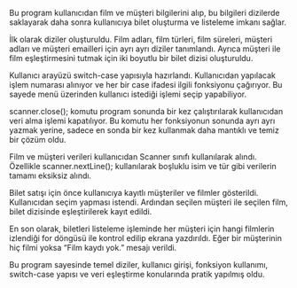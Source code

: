 Bu program kullanıcıdan film ve müşteri bilgilerini alıp, bu bilgileri dizilerde saklayarak daha sonra kullanıcıya bilet oluşturma ve listeleme imkanı sağlar.

İlk olarak diziler oluşturuldu. Film adları, film türleri, film süreleri, müşteri adları ve müşteri emailleri için ayrı ayrı diziler tanımlandı. Ayrıca müşteri ile film eşleştirmesini tutmak için iki boyutlu bir bilet dizisi oluşturuldu.

Kullanıcı arayüzü switch-case yapısıyla hazırlandı. Kullanıcıdan yapılacak işlem numarası alınıyor ve her bir case ifadesi ilgili fonksiyonu çağırıyor. Bu sayede menü üzerinden kullanıcı istediği işlemi seçip yapabiliyor.

scanner.close(); komutu program sonunda bir kez çalıştırılarak kullanıcıdan veri alma işlemi kapatılıyor. Bu komutu her fonksiyonun sonunda ayrı ayrı yazmak yerine, sadece en sonda bir kez kullanmak daha mantıklı ve temiz bir çözüm oldu.

Film ve müşteri verileri kullanıcıdan Scanner sınıfı kullanılarak alındı. Özellikle scanner.nextLine(); kullanılarak boşluklu isim ve tür gibi verilerin tamamı eksiksiz alındı.

Bilet satışı için önce kullanıcıya kayıtlı müşteriler ve filmler gösterildi. Kullanıcıdan seçim yapması istendi. Ardından seçilen müşteri ile seçilen film, bilet dizisinde eşleştirilerek kayıt edildi.

En son olarak, biletleri listeleme işleminde her müşteri için hangi filmlerin izlendiği for döngüsü ile kontrol edilip ekrana yazdırıldı. Eğer bir müşterinin hiç filmi yoksa “Film kaydı yok.” mesajı verildi.

Bu program sayesinde temel diziler, kullanıcı girişi, fonksiyon kullanımı, switch-case yapısı ve veri eşleştirme konularında pratik yapılmış oldu.

